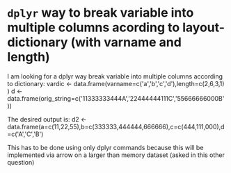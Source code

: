 
# `dplyr` way to break variable into multiple columns acording to layout-dictionary (with varname and length)

I am looking for a dplyr way break variable into multiple columns according to dictionary:
vardic <- data.frame(varname=c('a','b','c','d'),length=c(2,6,3,1) )
d <- data.frame(orig_string=c('11333333444A','22444444111C','55666666000B'))

The desired output is:
d2 <- data.frame(a=c(11,22,55),b=c(333333,444444,666666),c=c(444,111,000),d=c('A','C','B')

This has to be done using only dplyr commands because this will be implemented via arrow on a larger than memory dataset (asked in this other question)

        